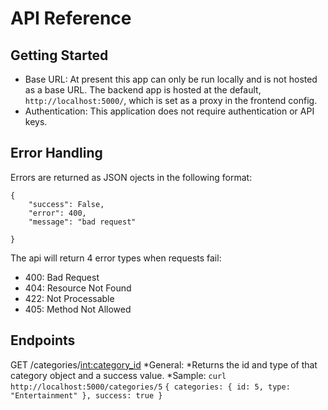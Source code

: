 # API Reference

## Getting Started 

- Base URL: At present this app can only be run locally and is not hosted as a base URL. The backend
    app is hosted at the default, `http://localhost:5000/`, which is set as a proxy in the frontend config.
- Authentication: This application does not require authentication or API keys.

## Error Handling
Errors are returned as JSON ojects in the following format:
```
{
    "success": False,
    "error": 400,
    "message": "bad request"
    
}
```
The api will return 4 error types when requests fail:
- 400: Bad Request
- 404: Resource Not Found
- 422: Not Processable
- 405: Method Not Allowed

## Endpoints
GET /categories/<int:category_id>
    *General:
        *Returns the id and type of that category object and a success value.
    *Sample: `curl http://localhost:5000/categories/5`
    ```
    {
        categories: {
            id: 5,
            type: "Entertainment"
        },
        success: true
    }
    ```